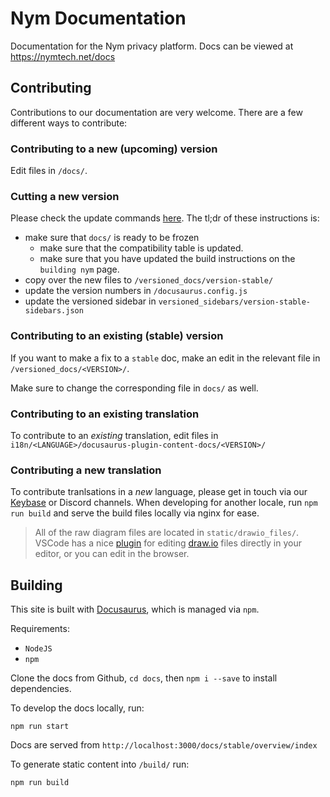 # Nym Documentation

Documentation for the Nym privacy platform. Docs can be viewed at https://nymtech.net/docs

## Contributing

Contributions to our documentation are very welcome. There are a few different ways to contribute: 

### Contributing to a new (upcoming) version 

Edit files in `/docs/`. 

### Cutting a new version
Please check the update commands [here](https://docusaurus.io/docs/versioning#tagging-a-new-version). The tl;dr of these instructions is: 
* make sure that `docs/` is ready to be frozen 
    * make sure that the compatibility table is updated. 
    * make sure that you have updated the build instructions on the `building nym` page. 
* copy over the new files to `/versioned_docs/version-stable/`
* update the version numbers in `/docusaurus.config.js`
* update the versioned sidebar in `versioned_sidebars/version-stable-sidebars.json` 

### Contributing to an existing (stable) version 
If you want to make a fix to a `stable` doc, make an edit in the relevant file in `/versioned_docs/<VERSION>/`. 

Make sure to change the corresponding file in `docs/` as well. 

### Contributing to an existing translation 
To contribute to an *existing* translation, edit files in `i18n/<LANGUAGE>/docusaurus-plugin-content-docs/<VERSION>/` 

### Contributing a new translation 
To contribute tranlsations in a *new* language, please get in touch via our [Keybase](https://keybase.io/team/nymtech.friends) or Discord channels. When developing for another locale, run `npm run build` and serve the build files locally via nginx for ease. 

> All of the raw diagram files are located in `static/drawio_files/`. VSCode has a nice [plugin](https://marketplace.visualstudio.com/items?itemName=hediet.vscode-drawio) for editing [draw.io](https://app.diagrams.net/) files directly in your editor, or you can edit in the browser.

## Building

This site is built with [Docusaurus](https://docusaurus.io/), which is managed via `npm`. 

Requirements:

* `NodeJS` 
* `npm` 

Clone the docs from Github, `cd docs`, then `npm i --save` to install dependencies. 

To develop the docs locally, run:

```console
npm run start
```

Docs are served from `http://localhost:3000/docs/stable/overview/index`

To generate static content into `/build/` run:

```console
npm run build
```
